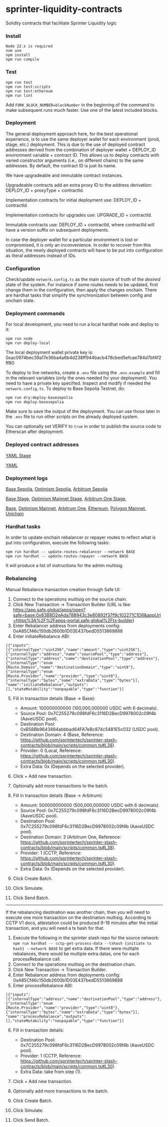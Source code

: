 # sprinter-liquidity-contracts

Solidity contracts that facilitate Sprinter Liquidity logic

### Install

    Node 22.x is required
    nvm use
    npm install
    npm run compile

### Test

    npm run test
    npm run test:scripts
    npm run test:ethereum
    npm run lint

Add `FORK_BLOCK_NUMBER=blockNumber` in the beginning of the command to make subsequent runs much faster. Use one of the latest included blocks.

### Deployment

The general deployment approach here, for the best operational experience, is to use the same deployer wallet for each environment (prod, stage, etc.) deployment.
This is due to the use of deployed contract addresses derived from the combination of deployer wallet + DEPLOY_ID environment variable + contract ID.
This allows us to deploy contracts with varied constructor arguments (i.e., on different chains) to the same addresses.
By default, the contract ID is just its name.

We have upgradeable and immutable contract instances.

Upgradeable contracts add an extra proxy ID to the address derivation: DEPLOY_ID + proxyType + contractId.

Implementation contracts for initial deployment use: DEPLOY_ID + contractId.

Implementation contracts for upgrades use: UPGRADE_ID + contractId.

Immutable contracts use: DEPLOY_ID + contractId, where contractId will have a version suffix on subsequent deployments.

In case the deployer wallet for a particular environment is lost or compromised, it is only an inconvenience.
In order to recover from this situation, the newly deployed contracts will have to be put into configuration as literal addresses instead of IDs.

### Configuration

Check/update `network.config.ts` as the main source of truth of the *desired* state of the system. For instance if some routes needs to be updated, first change
them in the configuration, then apply the changes onchain. There are hardhat tasks that simplify the synchronization between config and onchain state.

### Deployment commands

For local development, you need to run a local hardhat node and deploy to it:

	npm run node
	npm run deploy-local

The local deployment wallet private key is: 0xac0974bec39a17e36ba4a6b4d238ff944bacb478cbed5efcae784d7bf4f2ff80

To deploy to live networks, create a `.env` file using the `.env.example` and fill in the relevant variables (only the ones needed for your deployment).
You need to have a private key specified.
Inspect and modify if needed the `network.config.ts`.
To deploy to Base Sepolia Testnet, do:

    npm run dry:deploy-basesepolia
    npm run deploy-basesepolia

Make sure to save the output of the deployment. You can use those later in the `.env` file to run other scripts on the already deployed system.

You can optionally set VERIFY to `true` in order to publish the source code to Etherscan after deployment.

### Deployed contract addresses

[YAML Stage](deployments/deployments.staging.yml)

[YAML](deployments/deployments.yml)

### Deployment logs

[Base Sepolia](deployments/deploy-basesepolia.log), [Optimism Sepolia](deployments/deploy-opsepolia.log), [Arbitrum Sepolia](deployments/deploy-arbitrumsepolia.log)

[Base Stage](deployments/deploy-base-stage.log), [Optimism Mainnet Stage](deployments/deploy-opmainnet-stage.log), [Arbitrum One Stage](deployments/deploy-arbitrumone-stage.log),

[Base](deployments/deploy-base.log), [Optimism Mainnet](deployments/deploy-opmainnet.log), [Arbitrum One](deployments/deploy-arbitrumone.log),
[Ethereum](deployments/deploy-ethereum.log), [Polygon Mainnet](deployments/deploy-polygon.log), [Unichain](deployments/deploy-unichain.log)

### Hardhat tasks

In order to update onchain rebalancer or repayer routes to reflect what is put into configuration, execute the following tasks:

```
npm run hardhat -- update-routes-rebalancer --network BASE
npm run hardhat -- update-routes-repayer --network BASE
```

It will produce a list of instructions for the admin multisig.

### Rebalancing

Manual Rebalance transaction creation through Safe UI:

1. Connect to the operations multisig on the source chain.
2. Click New Transaction -> Transaction Builder (URL is like: https://app.safe.global/apps/open?safe=base:0x83B8D2eAda788943c3e80892f37f9c102271C1D6&appUrl=https%3A%2F%2Fapps-portal.safe.global%2Ftx-builder)
3. Enter Rebalancer address from deployments config: 0xA85Cf46c150db2600b1D03E437bedD5513869888
4. Enter initiateRebalance ABI:
```
[{"inputs":[{"internalType":"uint256","name":"amount","type":"uint256"},
{"internalType":"address","name":"sourcePool","type":"address"},
{"internalType":"address","name":"destinationPool","type":"address"},
{"internalType":"enum IRoute.Domain","name":"destinationDomain","type":"uint8"},
{"internalType":"enum IRoute.Provider","name":"provider","type":"uint8"},
{"internalType":"bytes","name":"extraData","type":"bytes"}],
"name":"initiateRebalance","outputs":[],"stateMutability":"nonpayable","type":"function"}]
```
5. Fill in transaction details (Base -> Base):
    * Amount: 100000000000 (100,000,000000 USDC with 6 decimals).
    * Source Pool: 0x7C255279c098fdF6c3116D2BecD9978002c09f4b (AaveUSDC pool).
    * Destination Pool: 0xB58Bb9643884abbbad64FA7eBc874c5481E5c032 (USDC pool).
    * Destination Domain: 4 (Base, Reference: https://github.com/sprintertech/sprinter-stash-contracts/blob/main/scripts/common.ts#L38).
    * Provider: 0 (Local, Reference: https://github.com/sprintertech/sprinter-stash-contracts/blob/main/scripts/common.ts#L30).
    * Extra Data: 0x (Depends on the selected provider).

6. Click + Add new transaction.
7. Optionally add more transactions to the batch.

8. Fill in transaction details (Base -> Arbitrum):
    * Amount: 500000000000 (500,000,000000 USDC with 6 decimals).
    * Source Pool: 0x7C255279c098fdF6c3116D2BecD9978002c09f4b (AaveUSDC pool).
    * Destination Pool: 0x7C255279c098fdF6c3116D2BecD9978002c09f4b (AaveUSDC pool).
    * Destination Domain: 3 (Arbitrum One, Reference: https://github.com/sprintertech/sprinter-stash-contracts/blob/main/scripts/common.ts#L38).
    * Provider: 1 (CCTP, Reference: https://github.com/sprintertech/sprinter-stash-contracts/blob/main/scripts/common.ts#L30).
    * Extra Data: 0x (Depends on the selected provider).

9. Click Create Batch.
10. Click Simulate.
11. Click Send Batch.

---

If the rebalancing destination was another chain, then you will need to execute one more transaction on the destination multisig.
According to CCTP V1 docs, attestation could be produced 9-19 minutes after the initial transaction, and you will need a tx hash for that.

1. Execute the following in the sprinter stash repo for the source network: `npm run hardhat -- cctp-get-process-data --txhash {initiate tx hash} --network BASE` to get extra data. If there were multiple rebalances, there would be multiple extra datas, one for each processRebalance call.
2. Connect to the operations multisig on the destination chain.
3. Click New Transaction -> Transaction Builder.
4. Enter Rebalancer address from deployments config: 0xA85Cf46c150db2600b1D03E437bedD5513869888
5. Enter processRebalance ABI:
```
[{"inputs":[{"internalType":"address","name":"destinationPool","type":"address"},
{"internalType":"enum IRoute.Provider","name":"provider","type":"uint8"},
{"internalType":"bytes","name":"extraData","type":"bytes"}],
"name":"processRebalance","outputs":[],"stateMutability":"nonpayable","type":"function"}]
```
6. Fill in transaction details:
    * Destination Pool: 0x7C255279c098fdF6c3116D2BecD9978002c09f4b (AaveUSDC pool).
    * Provider: 1 (CCTP, Reference: https://github.com/sprintertech/sprinter-stash-contracts/blob/main/scripts/common.ts#L30).
    * Extra Data: take from step (1).

7. Click + Add new transaction.
8. Optionally add more transactions to the batch.

9. Click Create Batch.
10. Click Simulate.
11. Click Send Batch.
